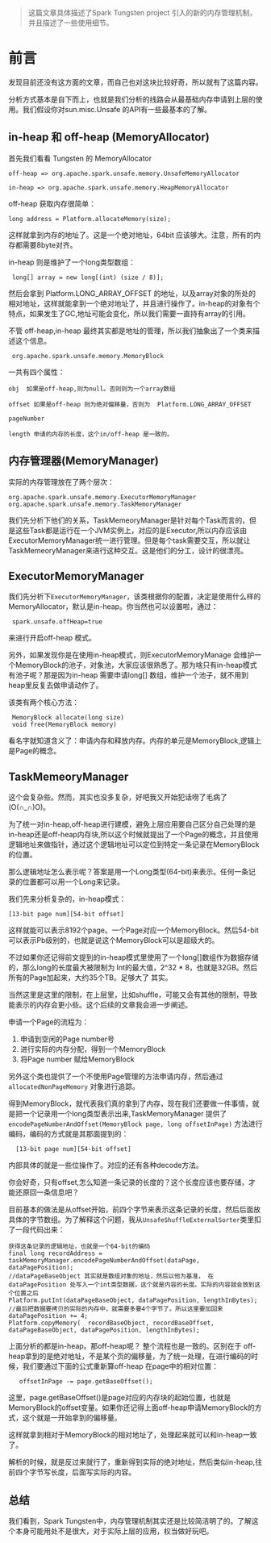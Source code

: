 > 这篇文章具体描述了Spark Tungsten project 引入的新的内存管理机制，并且描述了一些使用细节。

# 前言

发现目前还没有这方面的文章，而自己也对这块比较好奇，所以就有了这篇内容。

分析方式基本是自下而上，也就是我们分析的线路会从最基础内存申请到上层的使用。我们假设你对sun.misc.Unsafe 的API有一些最基本的了解。 

## in-heap 和 off-heap (MemoryAllocator)

首先我们看看 Tungsten 的 MemoryAllocator

    off-heap => org.apache.spark.unsafe.memory.UnsafeMemoryAllocator

    in-heap => org.apache.spark.unsafe.memory.HeapMemoryAllocator

off-heap 获取内存很简单：

    long address = Platform.allocateMemory(size);

这样就拿到内存的地址了。这是一个绝对地址，64bit 应该够大。注意，所有的内存都需要8byte对齐。

in-heap 则是维护了一个long类型数组：

     long[] array = new long[(int) (size / 8)];

然后会拿到 Platform.LONG_ARRAY_OFFSET 的地址，以及array对象的所处的相对地址，这样就能拿到一个绝对地址了，并且进行操作了。in-heap的对象有个特点，如果发生了GC,地址可能会变化，所以我们需要一直持有array的引用。

不管 off-heap,in-heap 最终其实都是地址的管理，所以我们抽象出了一个类来描述这个信息。

     org.apache.spark.unsafe.memory.MemoryBlock

一共有四个属性：

    obj  如果是off-heap,则为null。否则则为一个array数组
    
    offset 如果是off-heap 则为绝对偏移量，否则为  Platform.LONG_ARRAY_OFFSET
    
    pageNumber 
    
    length 申请的内存的长度，这个in/off-heap 是一致的。

## 内存管理器(MemoryManager)

实际的内存管理放在了两个层次：

    org.apache.spark.unsafe.memory.ExecutorMemoryManager
    org.apache.spark.unsafe.memory.TaskMemoryManager

我们先分析下他们的关系，TaskMemeoryManager是针对每个Task而言的，但是这些Task都是运行在一个JVM实例上，对应的是Executor,所以内存应该由ExecutorMemoryManager统一进行管理。但是每个task需要交互，所以就让TaskMemeoryManager来进行这种交互。这是他们的分工，设计的很漂亮。

## ExecutorMemoryManager

我们先分析下`ExecutorMemoryManager`，该类根据你的配置，决定是使用什么样的MemoryAllocator，默认是in-heap。你当然也可以设置啦，通过：

     spark.unsafe.offHeap=true 

来进行开启off-heap 模式。

另外，如果发现你是在使用in-heap模式，则ExecutorMemoryManage 会维护一个MemoryBlock的池子，对象池，大家应该很熟悉了。那为啥只有in-heap模式有池子呢？那是因为in-heap 需要申请long[] 数组，维护一个池子，就不用到heap里反复去做申请动作了。

该类有两个核心方法：

     MemoryBlock allocate(long size)
     void free(MemoryBlock memory)

看名字就知道含义了：申请内存和释放内存。内存的单元是MemoryBlock,逻辑上是Page的概念。

## TaskMemeoryManager

这个会复杂些。然而，其实也没多复杂，好吧我又开始犯话唠了毛病了(O(∩_∩)O)。

为了统一对in-heap,off-heap进行建模，避免上层应用要自己区分自己处理的是in-heap还是off-heap内存块,所以这个时候就提出了一个Page的概念，并且使用逻辑地址来做指针，通过这个逻辑地址可以定位到特定一条记录在MemoryBlock的位置。

那么逻辑地址怎么表示呢？答案是用一个Long类型(64-bit)来表示。任何一条记录的位置都可以用一个Long来记录。

我们先来分析复杂的，in-heap模式：

    [13-bit page num][54-bit offset]

这样就能可以表示8192个page。一个Page对应一个MemoryBlock。然后54-bit 可以表示Pb级别的，也就是说这个MemoryBlock可以是超级大的。

不过如果你还记得前文提到的in-heap模式里使用了一个long[]数组作为数据存储的，那么long的长度最大被限制为 Int的最大值，2^32 * 8，也就是32GB。然后所有的Page加起来，大约35个TB。足够大了 其实。

当然这里是这里的限制，在上层里，比如shuffle，可能又会有其他的限制，导致能表示的内存会更小些。这个后续的文章我会进一步阐述。

申请一个Page的流程为：

1. 申请到空闲的Page number号
2. 进行实际的内存分配，得到一个MemoryBlock
3. 将Page number 赋给MemoryBlock

另外这个类也提供了一个不使用Page管理的方法申请内存，然后通过 `allocatedNonPageMemory` 对象进行追踪。


得到MemoryBlock，就代表我们真的拿到了内存，现在我们还要做一件事情，就是把一个记录用一个long类型表示出来,TaskMemoryManager 提供了`encodePageNumberAndOffset(MemoryBlock page, long offsetInPage)` 方法进行编码，编码的方式就是其那面提到的：

      [13-bit page num][54-bit offset]

内部具体的就是一些位操作了。对应的还有各种decode方法。

你会好奇，只有offset,怎么知道一条记录的长度的？这个长度应该也要存储，才能还原回一条信息吧？

目前基本的做法是从offset开始，前四个字节来表示这条记录的长度，然后后面放具体的字节数组。为了解释这个问题，我从`UnsafeShuffleExternalSorter`类里扣了一段代码出来：

```
获得这条记录的逻辑地址，也就是一个64-bit的编码
final long recordAddress =  taskMemoryManager.encodePageNumberAndOffset(dataPage, dataPagePosition);
//dataPageBaseObject 其实就是数组对象的地址，然后以他为基准， 在dataPagePosition 处写入一个int类型数据，这个就是内容的长度。实际的内容就会放到这个位置之后
Platform.putInt(dataPageBaseObject, dataPagePosition, lengthInBytes);
//最后把数据要拷贝的实际的内存中，就需要多要4个字节了。所以这里要加回来
dataPagePosition += 4;
Platform.copyMemory(  recordBaseObject, recordBaseOffset, dataPageBaseObject, dataPagePosition, lengthInBytes);
```

上面分析的都是in-heap。那off-heap呢？
 整个流程也是一致的。区别在于 off-heap拿到的是绝对地址，不是某个页的偏移量，为了统一处理，在进行编码的时候，我们要通过下面的公式重新算off-heap 在page中的相对位置：

       offsetInPage -= page.getBaseOffset();

这里，page.getBaseOffset()是page对应的内存块的起始位置，也就是MemoryBlock的offset变量。如果你还记得上面off-heap申请MemoryBlock的方式，这个就是一开始拿到的偏移量。

这样就拿到相对于MemoryBlock的相对地址了，处理起来就可以和in-heap一致了。

解析的时候，就是反过来就行了，重新得到实际的绝对地址，然后类似in-heap,往前四个字节写长度，后面写实际的内容。

## 总结

我们看到，Spark Tungsten中，内存管理机制其实还是比较简洁明了的。了解这个本身可能用处不是很大，对于实际上层的应用，权当做好玩吧。
